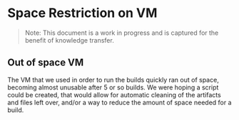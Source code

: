 # Space Restriction on VM

> Note: This document is a work in progress and is captured for the benefit of knowledge transfer.

## Out of space VM

The VM that we used in order to run the builds quickly ran out of space, becoming almost unusable after 5 or so builds. We were hoping a script could be created, that would allow for automatic cleaning of the artifacts and files left over, and/or a way to reduce the amount of space needed for a build.